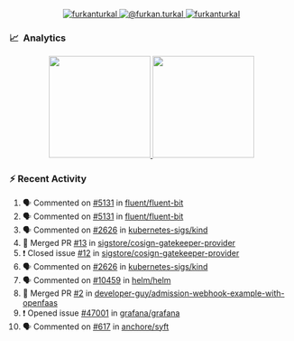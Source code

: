 <p align="center">
  <a href="https://linkedin.com/in/furkanturkal" target="blank">
    <img src="https://img.shields.io/badge/linkedin-%230077B5.svg?&style=for-the-badge&logo=linkedin&logoColor=white" alt="furkanturkal" />
  </a>
  <a href="https://medium.com/@furkan.turkal" target="blank">
    <img src="https://img.shields.io/badge/medium-%2312100E.svg?&style=for-the-badge&logo=medium&logoColor=white" alt="@furkan.turkal" />
  </a>
  <a href="https://twitter.com/furkanturkaI" target="blank">
    <img src="https://img.shields.io/badge/Twitter-1DA1F2?style=for-the-badge&logo=twitter&logoColor=white" alt="furkanturkaI" />
  </a>
</p>

### 📈 &nbsp;Analytics

<p align="center">
  <a href="https://coderstats.net/github/#Dentrax">
    <img height="180em" src="https://github-readme-stats-eight-theta.vercel.app/api?username=Dentrax&show_icons=true&theme=algolia&include_all_commits=true&count_private=true&line_height=26"/>
    <img height="180em" src="https://github-readme-stats-eight-theta.vercel.app/api/top-langs/?username=Dentrax&layout=compact&langs_count=8&theme=algolia&line_height=26"/>
  </a>
</p>

### :zap: Recent Activity

<!--START_SECTION:activity-->
1. 🗣 Commented on [#5131](https://github.com/fluent/fluent-bit/issues/5131) in [fluent/fluent-bit](https://github.com/fluent/fluent-bit)
2. 🗣 Commented on [#5131](https://github.com/fluent/fluent-bit/issues/5131) in [fluent/fluent-bit](https://github.com/fluent/fluent-bit)
3. 🗣 Commented on [#2626](https://github.com/kubernetes-sigs/kind/issues/2626) in [kubernetes-sigs/kind](https://github.com/kubernetes-sigs/kind)
4. 🎉 Merged PR [#13](https://github.com/sigstore/cosign-gatekeeper-provider/pull/13) in [sigstore/cosign-gatekeeper-provider](https://github.com/sigstore/cosign-gatekeeper-provider)
5. ❗️ Closed issue [#12](https://github.com/sigstore/cosign-gatekeeper-provider/issues/12) in [sigstore/cosign-gatekeeper-provider](https://github.com/sigstore/cosign-gatekeeper-provider)
6. 🗣 Commented on [#2626](https://github.com/kubernetes-sigs/kind/issues/2626) in [kubernetes-sigs/kind](https://github.com/kubernetes-sigs/kind)
7. 🗣 Commented on [#10459](https://github.com/helm/helm/issues/10459) in [helm/helm](https://github.com/helm/helm)
8. 🎉 Merged PR [#2](https://github.com/developer-guy/admission-webhook-example-with-openfaas/pull/2) in [developer-guy/admission-webhook-example-with-openfaas](https://github.com/developer-guy/admission-webhook-example-with-openfaas)
9. ❗️ Opened issue [#47001](https://github.com/grafana/grafana/issues/47001) in [grafana/grafana](https://github.com/grafana/grafana)
10. 🗣 Commented on [#617](https://github.com/anchore/syft/issues/617) in [anchore/syft](https://github.com/anchore/syft)
<!--END_SECTION:activity-->
